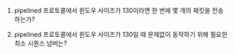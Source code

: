 1. pipelined 프로토콜에서 윈도우 사이즈가 130이라면 한 번에 몇 개의 패킷을 전송하는가?

2. pipelined 프로토콜에서 윈도우 사이즈가 130일 때 문제없이 동작하기 위해 필요한 최소 시퀀스 넘버는?